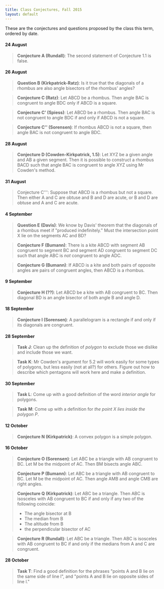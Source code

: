 ```yaml
---
title: Class Conjectures, Fall 2015
layout: default
---
```


These are the conjectures and questions proposed by the class this term,
ordered by date.

#### 24 August

>  **Conjecture A (Rundall)**: The second statement of Conjecture 1.1 is false.

#### 26 August

>  **Question B (Kirkpatrick-Ratz)**: Is it true that the diagonals of a
>  rhombus are also angle bisectors of the rhombus' angles?

>  **Conjecture C (Ratz)**: Let ABCD be a rhombus. Then angle BAC is
>  congruent to angle BDC only if ABCD is a square.

>  **Conjecture C' (Spiess)**: Let ABCD be a rhombus. Then angle BAC is not
>  congruent to angle BDC if and only if ABCD is not a square.

>  **Conjecture C'' (Sorensen)**: If rhombus ABCD is not a square, then
>  angle BAC is not congruent to angle BDC.

#### 28 August

> **Conjecture D (Cowden-Kirkpatrick, 1.5)**: Let XYZ be a given angle and AB a given
> segment. Then it is possible to construct a rhombus BACD such that angle BAC is
> congruent to angle XYZ using Mr Cowden's method.


#### 31 August

> Conjecture C''': Suppose that ABCD is a rhombus but not a square. Then
> either A and C are obtuse and B and D are acute, or B and D are obtuse
> and A and C are acute.

#### 4 September

> **Question E (Davis)**: We know by Davis' theorem that the diagonals of a rhombus
> meet if "produced indefinitely." Must the intersection point X lie on the segments
> AC and BD?

> **Conjecture F (Bumann)**: There is a kite ABCD with segment AB congruent to
> segment BC and segment AD congruent to segment DC such that angle ABC is _not_
> congruent to angle ADC.

> **Conjecture G (Bumann)**: If ABCD is a kite and both pairs of opposite angles
> are pairs of congruent angles, then ABCD is a rhombus.

#### 9 September

> **Conjecture H (??)**: Let ABCD be a kite with AB congruent to BC. Then
> diagonal BD is an angle bisector of both angle B and angle D.

#### 18 September

> **Conjecture I (Sorensen)**: A parallelogram is a rectangle if and only if
> its diagonals are congruent.

#### 28 September

> **Task J**: Clean up the definition of _polygon_ to exclude those we
> dislike and include those we want.

> **Task K**: Mr Cowden's argument for 5.2 will work easily for some types
> of polygons, but less easily (not at all?) for others. Figure out how to
> describe which pentagons will work here and make a definition.

#### 30 September

> **Task L**: Come up with a good definition of the word _interior angle_ for
> polygons.

> **Task M**: Come up with a definition for _the point X lies inside the polygon P_.

#### 12 October

> **Conjecture N (Kirkpatrick)**: A convex polygon is a simple polygon.

#### 16 October

> **Conjecture O (Sorensen)**: Let ABC be a triangle with AB congruent to BC. Let
> M be the midpoint of AC. Then BM bisects angle ABC.

> **Conjecture P (Bumann)**: Let ABC be a triangle with AB congruent to BC. Let
> M be the midpoint of AC. Then angle AMB and angle CMB are right angles.

> **Conjecture Q (Kirkpatrick)**: Let ABC be a triangle. Then ABC is isosceles with
> AB congruent to BC if and only if any two of the following coincide:
>   - The angle bisector at B
>   - The median from B
>   - The altitude from B
>   - the perpendicular bisector of AC

> **Conjecture R (Rundall)**: Let ABC be a triangle. Then ABC is isosceles with AB
> congruent to BC if and only if the medians from A and C are congruent.

#### 28 October

> **Task T**: Find a good definition for the phrases "points A and B lie on
the same side of line l", and "points A and B lie on opposite sides of line l."
